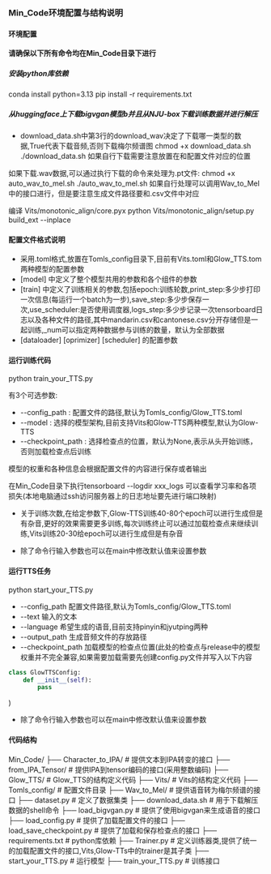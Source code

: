### Min_Code环境配置与结构说明
#### 环境配置
**请确保以下所有命令均在Min_Code目录下进行**

##### 安装python库依赖
conda install python=3.13
pip install -r requirements.txt

##### 从huggingface上下载bigvgan模型b并且从NJU-box下载训练数据并进行解压
- download_data.sh中第3行的download_wav决定了下载哪一类型的数据,True代表下载音频,否则下载梅尔频谱图
chmod +x download_data.sh
./download_data.sh
如果自行下载需要注意放置在和配置文件对应的位置

如果下载.wav数据,可以通过执行下载的命令来处理为.pt文件:
chmod +x auto_wav_to_mel.sh
./auto_wav_to_mel.sh
如果自行处理可以调用Wav_to_Mel中的接口进行，但是要注意生成文件路径要和.csv文件中对应

编译 Vits/monotonic_align/core.pyx 
python Vits/monotonic_align/setup.py build_ext --inplace

#### 配置文件格式说明
- 采用.toml格式,放置在Tomls_config目录下,目前有Vits.toml和Glow_TTS.tom两种模型的配置参数
- [model] 中定义了整个模型共用的参数和各个组件的参数
- [train] 中定义了训练相关的参数,包括epoch:训练轮数,print_step:多少步打印一次信息(每运行一个batch为一步),save_step:多少步保存一次,use_scheduler:是否使用调度器,logs_step:多少步记录一次tensorboard日志以及各种文件的路径,其中mandarin.csv和cantonese.csv分开存储但是一起训练,_num可以指定两种数据参与训练的数量，默认为全部数据
- [dataloader] [oprimizer] [scheduler] 的配置参数

#### 运行训练代码
python train_your_TTS.py

有3个可选参数:
- --config_path : 配置文件的路径,默认为Tomls_config/Glow_TTS.toml
- --model : 选择的模型架构,目前支持Vits和Glow-TTS两种模型,默认为Glow-TTS
- --checkpoint_path : 选择检查点的位置，默认为None,表示从头开始训练，否则加载检查点后训练

模型的权重和各种信息会根据配置文件的内容进行保存或者输出

在Min_Code目录下执行tensorboard --logdir xxx_logs 可以查看学习率和各项损失(本地电脑通过ssh访问服务器上的日志地址要先进行端口映射)

- 关于训练次数,在给定参数下,Glow-TTS训练40-80个epoch可以进行生成但是有杂音,更好的效果需要更多训练,每次训练终止可以通过加载检查点来继续训练,Vits训练20-30给epoch可以进行生成但是有杂音

- 除了命令行输入参数也可以在main中修改默认值来设置参数

#### 运行TTS任务
python start_your_TTS.py 
- --config_path 配置文件路径,默认为Tomls_config/Glow_TTS.toml
- --text 输入的文本
- --language 希望生成的语音,目前支持pinyin和jyutping两种
- --output_path 生成音频文件的存放路径
- --checkpoint_path 加载模型的检查点位置(此处的检查点与release中的模型权重并不完全兼容,如果需要加载需要先创建config.py文件并写入以下内容
```python
class GlowTTSConfig:
    def __init__(self):
        pass
```
)
- 除了命令行输入参数也可以在main中修改默认值来设置参数

#### 代码结构
Min_Code/
├── Character_to_IPA/              # 提供文本到IPA转变的接口
├── from_IPA_Tensor/                # 提供IPA到tensor编码的接口(采用整数编码)
├── Glow_TTS/        # Glow_TTS的结构定义代码
├── Vits/           # Vits的结构定义代码
├── Tomls_config/         # 配置文件目录
├── Wav_to_Mel/             # 提供语音转为梅尔频谱的接口
├── dataset.py              # 定义了数据集类
├── download_data.sh    # 用于下载解压数据的shell命令
├── load_bigvgan.py            # 提供了使用bigvgan来生成语音的接口
├── load_config.py           # 提供了加载配置文件的接口
├── load_save_checkpoint.py          # 提供了加载和保存检查点的接口
├── requirements.txt              # python库依赖
├── Trainer.py            # 定义训练器类,提供了统一的加载配置文件的接口,Vits,Glow-TTs中的trainer是其子类
├── start_your_TTS.py       # 运行模型
├── train_your_TTS.py            # 训练接口